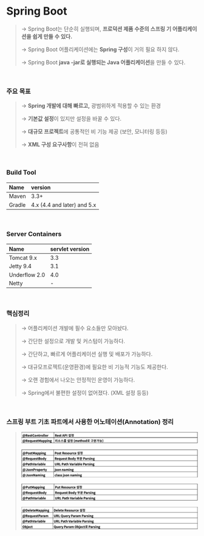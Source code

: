 # Spring Boot
> → Spring Boot는 단순히 실행되며, **프로덕션 제품 수준의 스프링 기 어플리케이션을 쉽게 만들 수 있다.**
> 
> → Spring Boot 어플리케이션에는 **Spring 구성**이 거의 필요 하지 않다.
> 
> → Spring Boot **java -jar로 실행되는 Java 어플리케이션**을 만들 수 있다.

<br>

### 주요 목표
> → **Spring 개발에 대해 빠르고,** 광범위하게 적용할 수 있는 환경
> 
> → **기본값 설정**이 있지만 설정을 바꿀 수 있다.
> 
> → **대규모 프로젝트**에 공통적인 비 기능 제공 (보안, 모니터링 등등)
> 
> → **XML 구성 요구사항**이 전혀 없음  

<br>

### Build Tool
|Name| version                     |
|:---|:----------------------------|
|Maven| 3.3+                        |
|Gradle| 4.x (4.4 and later) and 5.x |

<br>

### Server Containers
|Name|servlet version|
|:---|:---|
|Tomcat 9.x|3.3|
|Jetty 9.4|3.1|
|Underflow 2.0|4.0|
|Netty|-|

<br>

### 핵심정리
> → 어플리케이션 개발에 필수 요소들만 모아놨다.  
> 
> → 간단한 설정으로 개발 및 커스텀이 가능하다.  
> 
> → 간단하고, 빠르게 어플리케이션 실행 및 배포가 가능하다.  
> 
> → 대규모프로젝트(운영환경)에 필요한 비 기능적 기능도 제공한다.  
> 
> → 오랜 경험에서 나오는 안정적인 운영이 가능하다.  
> 
> → Spring에서 불편한 설정이 없어졌다. (XML 설정 등등)

<br>

### 스프링 부트 기초 파트에서 사용한 어노테이션(Annotation) 정리
> ![IMG](IMG/5.png)
> 
> ![IMG](IMG/6.png)
> 
> ![IMG](IMG/7.png)
> 
> ![IMG](IMG/8.png)